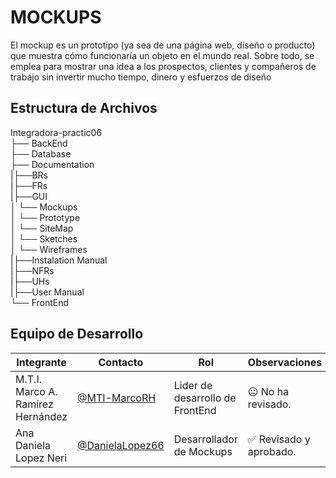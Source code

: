 # MOCKUPS
El mockup es un prototipo (ya sea de una página web, diseño o producto) que muestra cómo funcionaría un objeto en el mundo real. Sobre todo, se emplea para mostrar una idea a los prospectos, clientes y compañeros de trabajo sin invertir mucho tiempo, dinero y esfuerzos de diseño


## Estructura de Archivos
Integradora-practic06<br>
├── BackEnd <br>
├── Database<br>
├── Documentation <br>
|├──BRs <br>
|├──FRs <br>
|├──GUI <br>
│ └── Mockups<br>
│ └── Prototype <br>
│ └── SiteMap <br>
│ └── Sketches <br>
│ └── Wireframes <br>
|├──Instalation Manual <br>
|├──NFRs <br>
|├──UHs <br>
|├──User Manual  <br>
└──  FrontEnd <br>
## Equipo de Desarrollo

|Integrante|Contacto|Rol|Observaciones|
|------------|--------|---|---|
|M.T.I. Marco A. Ramírez Hernández|[@MTI-MarcoRH](https://github.com/MTI-MarcoRH)|Lider de desarrollo de  FrontEnd|😐 No ha revisado.|
|Ana Daniela Lopez Neri|[@DanielaLopez66](https://github.com/DanielaLopez66)|Desarrollador de Mockups|✅ Revisado y aprobado.|
